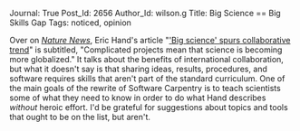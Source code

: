 Journal: True
Post_Id: 2656
Author_Id: wilson.g
Title: Big Science == Big Skills Gap
Tags: noticed, opinion

<p>Over on <a href="http://www.nature.com/news/"><em>Nature News</em></a>, Eric Hand's article "<a href="http://www.nature.com/news/2010/100120/full/463282a.html">'Big science' spurs collaborative trend</a>" is subtitled, "Complicated projects mean that science is becoming more globalized." It talks about the benefits of international collaboration, but what it doesn't say is that sharing ideas, results, procedures, and software requires skills that aren't part of the standard curriculum. One of the main goals of the rewrite of Software Carpentry is to teach scientists some of what they need to know in order to do what Hand describes <em>without</em> heroic effort. I'd be grateful for suggestions about topics and tools that ought to be on the list, but aren't.</p>
